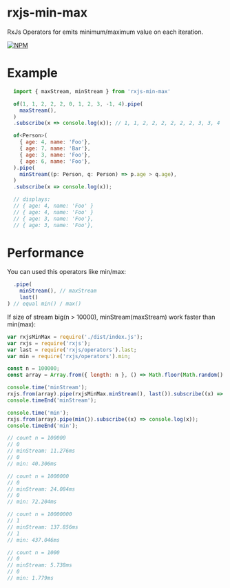 # rxjs-min-max

RxJs Operators for emits minimum/maximum value on each iteration.

[![NPM](https://nodei.co/npm/rxjs-min-max.png?downloads=true&downloadRank=true&stars=true)](https://nodei.co/npm/rxjs-min-max/)

# Example

  ```javascript
    import { maxStream, minStream } from 'rxjs-min-max'

    of(1, 1, 2, 2, 2, 0, 1, 2, 3, -1, 4).pipe(
      maxStream(),
    )
    .subscribe(x => console.log(x)); // 1, 1, 2, 2, 2, 2, 2, 2, 3, 3, 4

    of<Person>(
      { age: 4, name: 'Foo'},
      { age: 7, name: 'Bar'},
      { age: 3, name: 'Foo'},
      { age: 6, name: 'Foo'},
    ).pipe(
      minStream((p: Person, q: Person) => p.age > q.age),
    )
    .subscribe(x => console.log(x));
 
    // displays:
    // { age: 4, name: 'Foo' }
    // { age: 4, name: 'Foo' }
    // { age: 3, name: 'Foo'},
    // { age: 3, name: 'Foo'},
 
  ```

# Performance

You can used this operators like min/max:
  
```javascript 
  .pipe(
    minStream(), // maxStream
    last()
) // equal min() / max()
```

If size of stream big(n > 10000), minStream(maxStream) work faster than min(max):

```javascript
var rxjsMinMax = require('./dist/index.js');
var rxjs = require('rxjs');
var last = require('rxjs/operators').last;
var min = require('rxjs/operators').min;

const n = 100000;
const array = Array.from({ length: n }, () => Math.floor(Math.random() * n));

console.time('minStream');
rxjs.from(array).pipe(rxjsMinMax.minStream(), last()).subscribe((x) => console.log(x));
console.timeEnd('minStream');

console.time('min');
rxjs.from(array).pipe(min()).subscribe((x) => console.log(x));
console.timeEnd('min');

// count n = 100000
// 0
// minStream: 11.276ms
// 0
// min: 40.306ms

// count n = 1000000
// 0
// minStream: 24.084ms
// 0
// min: 72.204ms

// count n = 10000000
// 1
// minStream: 137.856ms
// 1
// min: 437.046ms

// count n = 1000
// 0
// minStream: 5.738ms
// 0
// min: 1.779ms

```